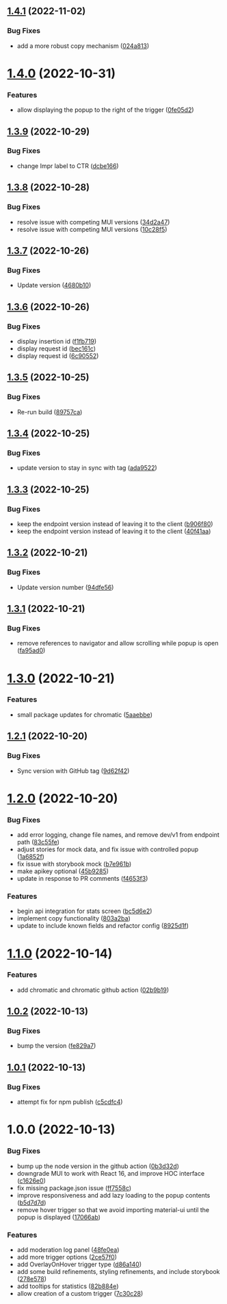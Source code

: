 ## [1.4.1](https://github.com/promotedai/react-introspection/compare/v1.4.0...v1.4.1) (2022-11-02)


### Bug Fixes

* add a more robust copy mechanism ([024a813](https://github.com/promotedai/react-introspection/commit/024a813c8d32123b9bfe39b8bb7c21218c3648e2))

# [1.4.0](https://github.com/promotedai/react-introspection/compare/v1.3.9...v1.4.0) (2022-10-31)


### Features

* allow displaying the popup to the right of the trigger ([0fe05d2](https://github.com/promotedai/react-introspection/commit/0fe05d2f75dc100af3e8b5f191269f3fc8b0e776))

## [1.3.9](https://github.com/promotedai/react-introspection/compare/v1.3.8...v1.3.9) (2022-10-29)


### Bug Fixes

* change Impr label to CTR ([dcbe166](https://github.com/promotedai/react-introspection/commit/dcbe16638fa0440a5ffa4c0a7ab2df9defc004a2))

## [1.3.8](https://github.com/promotedai/react-introspection/compare/v1.3.7...v1.3.8) (2022-10-28)


### Bug Fixes

* resolve issue with competing MUI versions ([34d2a47](https://github.com/promotedai/react-introspection/commit/34d2a4717ae69a1f26614a3ea2b3855df018410c))
* resolve issue with competing MUI versions ([10c28f5](https://github.com/promotedai/react-introspection/commit/10c28f552c1fc4399c6649e5452d03d08e39699a))

## [1.3.7](https://github.com/promotedai/react-introspection/compare/v1.3.6...v1.3.7) (2022-10-26)


### Bug Fixes

* Update version ([4680b10](https://github.com/promotedai/react-introspection/commit/4680b105a096c5ed4bb1cc3e36e7c39eae235564))

## [1.3.6](https://github.com/promotedai/react-introspection/compare/v1.3.5...v1.3.6) (2022-10-26)


### Bug Fixes

* display insertion id ([f1fb719](https://github.com/promotedai/react-introspection/commit/f1fb719c98684e2280ff72318e5fcb79c6e031f5))
* display request id ([bec161c](https://github.com/promotedai/react-introspection/commit/bec161cb87b35cf84bdbd98a39511265f8fa4926))
* display request id ([6c90552](https://github.com/promotedai/react-introspection/commit/6c90552750a57b2fb1c3c03c9f3f02a19b0cbda8))

## [1.3.5](https://github.com/promotedai/react-introspection/compare/v1.3.4...v1.3.5) (2022-10-25)


### Bug Fixes

* Re-run build ([89757ca](https://github.com/promotedai/react-introspection/commit/89757ca3b89e0679d4636ab652b10542b4837b08))

## [1.3.4](https://github.com/promotedai/react-introspection/compare/v1.3.3...v1.3.4) (2022-10-25)


### Bug Fixes

* update version to stay in sync with tag ([ada9522](https://github.com/promotedai/react-introspection/commit/ada9522a6c69b0fcbbcd3f1ecbc3a878f2356774))

## [1.3.3](https://github.com/promotedai/react-introspection/compare/v1.3.2...v1.3.3) (2022-10-25)


### Bug Fixes

* keep the endpoint version instead of leaving it to the client ([b906f80](https://github.com/promotedai/react-introspection/commit/b906f8074bc0923adbf8d95972700ad56a5d0c08))
* keep the endpoint version instead of leaving it to the client ([40f41aa](https://github.com/promotedai/react-introspection/commit/40f41aa96b8dae7b03ab879c613f30ffaceaaa4c))

## [1.3.2](https://github.com/promotedai/react-introspection/compare/v1.3.1...v1.3.2) (2022-10-21)


### Bug Fixes

* Update version number ([94dfe56](https://github.com/promotedai/react-introspection/commit/94dfe56742971caf664c2ea2261041fe7b4aee4a))

## [1.3.1](https://github.com/promotedai/react-introspection/compare/v1.3.0...v1.3.1) (2022-10-21)


### Bug Fixes

* remove references to navigator and allow scrolling while popup is open ([fa95ad0](https://github.com/promotedai/react-introspection/commit/fa95ad0ec18445716f71aea0d5c26cf9da43c496))

# [1.3.0](https://github.com/promotedai/react-introspection/compare/v1.2.1...v1.3.0) (2022-10-21)


### Features

* small package updates for chromatic ([5aaebbe](https://github.com/promotedai/react-introspection/commit/5aaebbe497a295c8e1f07d48f239cdf9ce4d9f37))

## [1.2.1](https://github.com/promotedai/react-introspection/compare/v1.2.0...v1.2.1) (2022-10-20)


### Bug Fixes

* Sync version with GitHub tag ([9d62f42](https://github.com/promotedai/react-introspection/commit/9d62f4224aa280200902f13cc6e4cd5be075076c))

# [1.2.0](https://github.com/promotedai/react-introspection/compare/v1.1.0...v1.2.0) (2022-10-20)


### Bug Fixes

* add error logging, change file names, and remove dev/v1 from endpoint path ([83c55fe](https://github.com/promotedai/react-introspection/commit/83c55fea5b2069d0941cd21d329a22d2fda87596))
* adjust stories for mock data, and fix issue with controlled popup ([1a6852f](https://github.com/promotedai/react-introspection/commit/1a6852fe5a5393db329770071929a659e3a5fc72))
* fix issue with storybook mock ([b7e961b](https://github.com/promotedai/react-introspection/commit/b7e961b63f14326b2af5b7e785bb039d7f3ac564))
* make apikey optional ([45b9285](https://github.com/promotedai/react-introspection/commit/45b928575eb34c6b22e4a4e6d9482a9c3c3f4ea4))
* update in response to PR comments ([f4653f3](https://github.com/promotedai/react-introspection/commit/f4653f3c54cf28eb6d37e073d0bb2d97627ce289))


### Features

* begin api integration for stats screen ([bc5d6e2](https://github.com/promotedai/react-introspection/commit/bc5d6e27d0a9cd495bb09f7dccf1fd870bd5270a))
* implement copy functionality ([803a2ba](https://github.com/promotedai/react-introspection/commit/803a2ba940117866cdf1451415775c86c3e91857))
* update to include known fields and refactor config ([8925d1f](https://github.com/promotedai/react-introspection/commit/8925d1f3ccf3dcfb51cca06d0661d6ff078a00dd))

# [1.1.0](https://github.com/promotedai/react-introspection/compare/v1.0.2...v1.1.0) (2022-10-14)


### Features

* add chromatic and chromatic github action ([02b9b19](https://github.com/promotedai/react-introspection/commit/02b9b19d4088bc03d1c99d88895599df4d21224e))

## [1.0.2](https://github.com/promotedai/react-introspection/compare/v1.0.1...v1.0.2) (2022-10-13)


### Bug Fixes

* bump the version ([fe829a7](https://github.com/promotedai/react-introspection/commit/fe829a7b02dcf328c9f83e3102f9d2506ee35924))

## [1.0.1](https://github.com/promotedai/react-introspection/compare/v1.0.0...v1.0.1) (2022-10-13)


### Bug Fixes

* attempt fix for npm publish ([c5cdfc4](https://github.com/promotedai/react-introspection/commit/c5cdfc4412a4c30e4d0bdf82a13bb8d5c830e799))

# 1.0.0 (2022-10-13)


### Bug Fixes

* bump up the node version in the github action ([0b3d32d](https://github.com/promotedai/react-introspection/commit/0b3d32d6a5ff93aae6de1f189a880172666edaac))
* downgrade MUI to work with React 16, and improve HOC interface ([c1626e0](https://github.com/promotedai/react-introspection/commit/c1626e01d85b7da5c5cf74a30cd3b0d3f9d41a5f))
* fix missing package.json issue ([ff7558c](https://github.com/promotedai/react-introspection/commit/ff7558c8ea5cc5ad91cd93aba36d2c7681fda978))
* improve responsiveness and add lazy loading to the popup contents ([b5d7d7d](https://github.com/promotedai/react-introspection/commit/b5d7d7dbc7f8982cab23450c9d5b4a79e81896b5))
* remove hover trigger so that we avoid importing material-ui until the popup is displayed ([17066ab](https://github.com/promotedai/react-introspection/commit/17066abf6cca284b60b59f983984e40788b98151))


### Features

* add moderation log panel ([48fe0ea](https://github.com/promotedai/react-introspection/commit/48fe0ea464a83d560dc125712e3f4c7bc3d03b36))
* add more trigger options ([2ce57f0](https://github.com/promotedai/react-introspection/commit/2ce57f0b9d85c81ad357797c2dab844226554112))
* add OverlayOnHover trigger type ([d86a140](https://github.com/promotedai/react-introspection/commit/d86a1406ca1294eccac62db829b3d30f57fa9197))
* add some build refinements, styling refinements, and include storybook ([278e578](https://github.com/promotedai/react-introspection/commit/278e5780ad50de769461fb93003a175720971eb8))
* add tooltips for statistics ([82b884e](https://github.com/promotedai/react-introspection/commit/82b884e6d5c86f8196c49f2e6c9d5ea55ea9e090))
* allow creation of a custom trigger ([7c30c28](https://github.com/promotedai/react-introspection/commit/7c30c2827139d61e8385e78db8d0224cf266bfd5))
